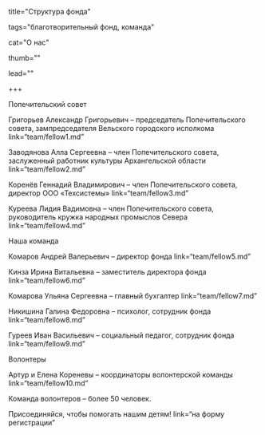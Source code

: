 title="Структура фонда" 

tags="благотворительный фонд, команда" 

cat="О нас" 

thumb="" 

lead=""

+++

Попечительский совет

Григорьев Александр Григорьевич – председатель Попечительского совета, зампредседателя Вельского городского исполкома
link=“team/fellow1.md”

Заводянова Алла Сергеевна – член Попечительского совета, заслуженный работник культуры Архангельской области
link=“team/fellow2.md”

Коренёв Геннадий Владимирович – член Попечительского совета, директор ООО «Техсистемы»
link=“team/fellow3.md”

Куреева Лидия Вадимовна – член Попечительского совета, руководитель кружка народных промыслов Севера
link=“team/fellow4.md”

Наша команда

Комаров Андрей Валерьевич – директор фонда
link=“team/fellow5.md”

Кинза Ирина Витальевна – заместитель директора фонда
link=“team/fellow6.md”

Комарова Ульяна Сергеевна – главный бухгалтер
link=“team/fellow7.md”

Никишина Галина Федоровна – психолог, сотрудник фонда
link=“team/fellow8.md”

Гуреев Иван Васильевич – социальный педагог, сотрудник фонда
link=“team/fellow9.md”

Волонтеры

Артур и Елена Кореневы – координаторы волонтерской команды link=“team/fellow10.md” 

Команда волонтеров – более 50 человек. 

Присоединяйся, чтобы помогать нашим детям!
 link=“на форму регистрации”
